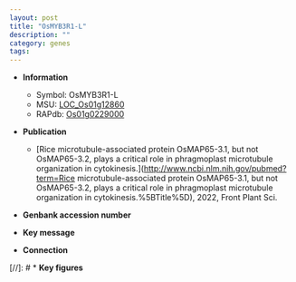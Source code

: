 ```yaml
---
layout: post
title: "OsMYB3R1-L"
description: ""
category: genes
tags: 
---
```


* **Information**  
    + Symbol: OsMYB3R1-L  
    + MSU: [LOC_Os01g12860](http://rice.uga.edu/cgi-bin/ORF_infopage.cgi?orf=LOC_Os01g12860)  
    + RAPdb: [Os01g0229000](http://rapdb.dna.affrc.go.jp/viewer/gbrowse_details/irgsp1?name=Os01g0229000)  

* **Publication**  
    + [Rice microtubule-associated protein OsMAP65-3.1, but not OsMAP65-3.2, plays a critical role in phragmoplast microtubule organization in cytokinesis.](http://www.ncbi.nlm.nih.gov/pubmed?term=Rice microtubule-associated protein OsMAP65-3.1, but not OsMAP65-3.2, plays a critical role in phragmoplast microtubule organization in cytokinesis.%5BTitle%5D), 2022, Front Plant Sci.

* **Genbank accession number**  

* **Key message**  

* **Connection**  

[//]: # * **Key figures**  


